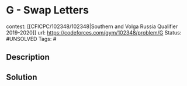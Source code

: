 # G - Swap Letters

contest: [[CFICPC/102348/102348|Southern and Volga Russia Qualifier 2019-2020]]
url: https://codeforces.com/gym/102348/problem/G
Status: #UNSOLVED
Tags: #

## Description

## Solution

